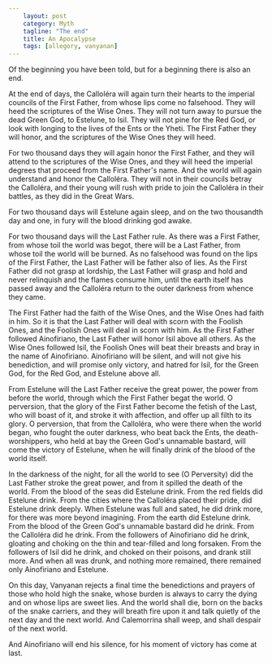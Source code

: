 ```yaml
---                                                 
    layout: post                                    
    category: Myth                              
    tagline: "The end"
    title: An Apocalypse                               
    tags: [allegory, vanyanan]   
---
```


 Of the beginning you have been told, but for a beginning there is also an end.

<!-- more -->



At the end of days, the Calloléra will again turn their hearts to the imperial councils of the First Father, from whose lips come no falsehood. They will heed the scriptures of the Wise Ones. They will not turn away to pursue the dead Green God, to Estelune, to Isil. They will not pine for the Red God, or look with longing to the lives of the Ents or the Yheti. The First Father they will honor, and the scriptures of the Wise Ones they will heed.

For two thousand days they will again honor the First Father, and they will attend to the scriptures of the Wise Ones, and they will heed the imperial degrees that proceed from the First Father's name. And the world will again understand and honor the Calloléra. They will not in their councils betray the Calloléra, and their young will rush with pride to join the Calloléra in their battles, as they did in the Great Wars.

For two thousand days will Estelune again sleep, and on the two thousandth day and one, in fury will the blood drinking god awake.

For two thousand days will the Last Father rule. As there was a First Father, from whose toil the world was begot, there will be a Last Father, from whose toil the world will be burned. As no falsehood was found on the lips of the First Father, the Last Father will be father also of lies. As the First Father did not grasp at lordship, the Last Father will grasp and hold and never relinquish and the flames consume him, until the earth itself has passed away and the Calloléra return to the outer darkness from whence they came.

The First Father had the faith of the Wise Ones, and the Wise Ones had faith in him. So it is that the Last Father will deal with scorn with the Foolish Ones, and the Foolish Ones will deal in scorn with him. As the First Father followed Ainofiriano, the Last Father will honor Isil above all others. As the Wise Ones followed Isil, the Foolish Ones will beat their breasts and bray in the name of Ainofiriano. Ainofiriano will be silent, and will not give his benediction, and will promise only victory, and hatred for Isil, for the Green God, for the Red God, and Estelune above all.

From Estelune will the Last Father receive the great power, the power from before the world, through which the First Father begat the world. O perversion, that the glory of the First Father become the fetish of the Last, who will boast of it, and stroke it with affection, and offer up all filth to its glory. O perversion, that from the Calloléra, who were there when the world began, who fought the outer darkness, who beat back the Ents, the death-worshippers, who held at bay the Green God's unnamable bastard, will come the victory of Estelune, when he will finally drink of the blood of the world itself. 

In the darkness of the night, for all the world to see (O Perversity) did the Last Father stroke the great power, and from it spilled the death of the world. From the blood of the seas did Estelune drink. From the red fields did Estelune drink. From the cities where the Calloléra placed their pride, did Estelune drink deeply. When Estelune was full and sated, he did drink more, for there was more beyond imagining. From the earth did Estelune drink. From the blood of the Green God's unnamable bastard did he drink. From the Calloléra did he drink. From the followers of Ainofiriano did he drink, gloating and choking on the thin and tear-filled and long forsaken. From the followers of Isil did he drink, and choked on their poisons, and drank still more. And when all was drunk, and nothing more remained, there remained only Ainofiriano and Estelune.

On this day, Vanyanan rejects a final time the benedictions and prayers of those who hold high the snake, whose burden is always to carry the dying and on whose lips are sweet lies. And the world shall die, born on the backs of the snake carriers, and they will breath fire upon it and talk quietly of the next day and the next world. And Calemorrina shall weep, and shall despair of the next world.

And Ainofiriano will end his silence, for his moment of victory has come at last.
